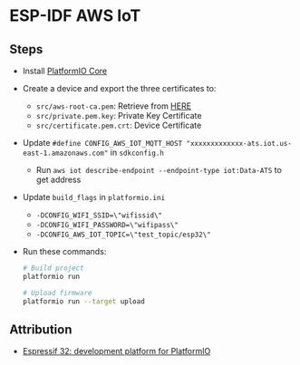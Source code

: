 # ESP-IDF AWS IoT

## Steps

* Install [PlatformIO Core](http://docs.platformio.org/page/core.html)
* Create a device and export the three certificates to:
  * `src/aws-root-ca.pem`: Retrieve from [HERE](https://www.amazontrust.com/repository/AmazonRootCA1.pem)
  * `src/private.pem.key`: Private Key Certificate
  * `src/certificate.pem.crt`: Device Certificate
* Update `#define CONFIG_AWS_IOT_MQTT_HOST "xxxxxxxxxxxxx-ats.iot.us-east-1.amazonaws.com"` in `sdkconfig.h`
  * Run `aws iot describe-endpoint --endpoint-type iot:Data-ATS` to get address
* Update `build_flags` in `platformio.ini`
  * `-DCONFIG_WIFI_SSID=\"wifissid\"`
  * `-DCONFIG_WIFI_PASSWORD=\"wifipass\"`
  * `-DCONFIG_AWS_IOT_TOPIC=\"test_topic/esp32\"`
* Run these commands:

  ```bash
  # Build project
  platformio run

  # Upload firmware
  platformio run --target upload
  ```

## Attribution

* [Espressif 32: development platform for PlatformIO](https://github.com/platformio/platform-espressif32/tree/master/examples/espidf-aws-iot)
